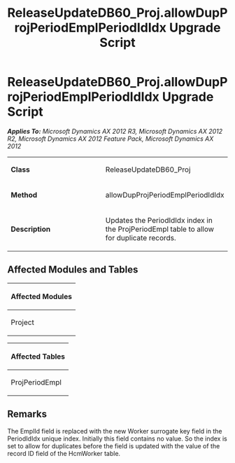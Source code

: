 ﻿---
title: ReleaseUpdateDB60_Proj.allowDupProjPeriodEmplPeriodIdIdx Upgrade Script
TOCTitle: ReleaseUpdateDB60_Proj.allowDupProjPeriodEmplPeriodIdIdx Upgrade Script
ms:assetid: 32fc168b-60f6-a15e-79ed-f0e78aeba65b
ms:mtpsurl: https://msdn.microsoft.com/en-us/library/JJ685089(v=AX.60)
ms:contentKeyID: 49707543
ms.date: 05/18/2015
mtps_version: v=AX.60
---

# ReleaseUpdateDB60\_Proj.allowDupProjPeriodEmplPeriodIdIdx Upgrade Script 


_**Applies To:** Microsoft Dynamics AX 2012 R3, Microsoft Dynamics AX 2012 R2, Microsoft Dynamics AX 2012 Feature Pack, Microsoft Dynamics AX 2012_

<table>
<colgroup>
<col style="width: 50%" />
<col style="width: 50%" />
</colgroup>
<tbody>
<tr class="odd">
<td><p><strong>Class</strong></p></td>
<td><p>ReleaseUpdateDB60_Proj</p></td>
</tr>
<tr class="even">
<td><p><strong>Method</strong></p></td>
<td><p>allowDupProjPeriodEmplPeriodIdIdx</p></td>
</tr>
<tr class="odd">
<td><p><strong>Description</strong></p></td>
<td><p>Updates the PeriodIdIdx index in the ProjPeriodEmpl table to allow for duplicate records.</p></td>
</tr>
</tbody>
</table>


## Affected Modules and Tables

<table>
<colgroup>
<col style="width: 100%" />
</colgroup>
<thead>
<tr class="header">
<th><p>Affected Modules</p></th>
</tr>
</thead>
<tbody>
<tr class="odd">
<td><p>Project</p></td>
</tr>
</tbody>
</table>


<table>
<colgroup>
<col style="width: 100%" />
</colgroup>
<thead>
<tr class="header">
<th><p>Affected Tables</p></th>
</tr>
</thead>
<tbody>
<tr class="odd">
<td><p>ProjPeriodEmpl</p></td>
</tr>
</tbody>
</table>


## Remarks

The EmplId field is replaced with the new Worker surrogate key field in the PeriodIdIdx unique index. Initially this field contains no value. So the index is set to allow for duplicates before the field is updated with the value of the record ID field of the HcmWorker table.

  


